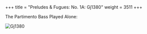 +++
title = "Preludes & Fugues: No. 1A: Gj1380"
weight = 3511
+++

The Partimento Bass Played Alone:

![Gj1380](/img/06FenBk5.jpg)
